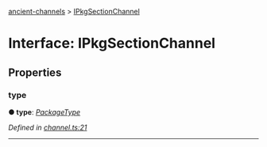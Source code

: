 [ancient-channels](../README.md) > [IPkgSectionChannel](../interfaces/ipkgsectionchannel.md)



# Interface: IPkgSectionChannel


## Properties
<a id="type"></a>

###  type

**●  type**:  *[PackageType](../enums/packagetype.md)* 

*Defined in [channel.ts:21](https://github.com/AncientSouls/Channels/blob/7f76999/src/lib/channel.ts#L21)*





___


